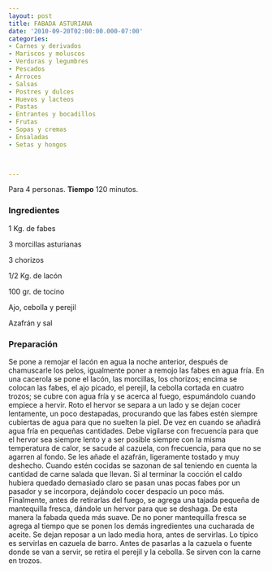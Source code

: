```yaml
---
layout: post
title: FABADA ASTURIANA
date: '2010-09-20T02:00:00.000-07:00'
categories:
- Carnes y derivados
- Mariscos y moluscos
- Verduras y legumbres
- Pescados
- Arroces
- Salsas
- Postres y dulces
- Huevos y lacteos
- Pastas
- Entrantes y bocadillos
- Frutas
- Sopas y cremas
- Ensaladas
- Setas y hongos
 


---
```


Para 4 personas.
<b>Tiempo</b> 120 minutos.

<h3>Ingredientes</h3>

1 Kg. de fabes

3 morcillas asturianas

3 chorizos

1/2 Kg. de lacón

100 gr. de tocino

Ajo, cebolla y perejil

Azafrán y sal

<h3>Preparación</h3>

Se pone a remojar el lacón en agua la noche anterior, después de chamuscarle los pelos, igualmente poner a remojo las fabes en agua fría. En una cacerola se pone el lacón, las morcillas, los chorizos; encima se colocan las fabes, el ajo picado, el perejil, la cebolla cortada en cuatro trozos; se cubre con agua fría y se acerca al fuego, espumándolo cuando empiece a hervir. Roto el hervor se separa a un lado y se dejan cocer lentamente, un poco destapadas, procurando que las fabes estén siempre cubiertas de agua para que no suelten la piel. De vez en cuando se añadirá agua fría en pequeñas cantidades. Debe vigilarse con frecuencia para que el hervor sea siempre lento y a ser posible siempre con la misma temperatura de calor, se sacude al cazuela, con frecuencia, para que no se agarren al fondo. Se les añade el azafrán, ligeramente tostado y muy deshecho. Cuando estén cocidas se sazonan de sal teniendo en cuenta la cantidad de carne salada que llevan. Si al terminar la cocción el caldo hubiera quedado demasiado claro se pasan unas pocas fabes por un pasador y se incorpora, dejándolo cocer despacio un poco más. Finalmente, antes de retirarlas del fuego, se agrega una tajada pequeña de mantequilla fresca, dándole un hervor para que se deshaga. De esta manera la fabada queda más suave. De no poner mantequilla fresca se agrega al tiempo que se ponen los demás ingredientes una cucharada de aceite. Se dejan reposar a un lado media hora, antes de servirlas. Lo típico es servirlas en cazuela de barro. Antes de pasarlas a la cazuela o fuente donde se van a servir, se retira el perejil y la cebolla. Se sirven con la carne en trozos.

